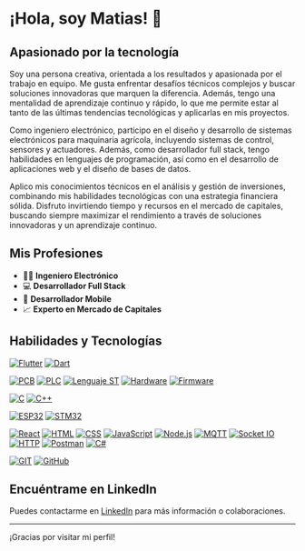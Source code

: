 # ¡Hola, soy Matias! 👋

## Apasionado por la tecnología

Soy una persona creativa, orientada a los resultados y apasionada por el trabajo en equipo. Me gusta enfrentar desafíos técnicos complejos y buscar soluciones innovadoras que marquen la diferencia. Además, tengo una mentalidad de aprendizaje continuo y rápido, lo que me permite estar al tanto de las últimas tendencias tecnológicas y aplicarlas en mis proyectos.

Como ingeniero electrónico, participo en el diseño y desarrollo de sistemas electrónicos para maquinaria agrícola, incluyendo sistemas de control, sensores y actuadores. Además, como desarrollador full stack, tengo habilidades en lenguajes de programación, así como en el desarrollo de aplicaciones web y el diseño de bases de datos.

Aplico mis conocimientos técnicos en el análisis y gestión de inversiones, combinando mis habilidades tecnológicas con una estrategia financiera sólida. Disfruto invirtiendo tiempo y recursos en el mercado de capitales, buscando siempre maximizar el rendimiento a través de soluciones innovadoras y un aprendizaje continuo.

## Mis Profesiones

- 👨‍🔧 **Ingeniero Electrónico**
- 💻 **Desarrollador Full Stack**
- 📱 **Desarrollador Mobile**
- 📈 **Experto en Mercado de Capitales**

## Habilidades y Tecnologías

[![Flutter](https://img.shields.io/badge/Flutter-Informational?style=flat&logoColor=white&color=blue)](#)
[![Dart](https://img.shields.io/badge/Dart-Informational?style=flat&logoColor=white&color=blue)](#)

[![PCB](https://img.shields.io/badge/PCB-Informational?style=flat&logoColor=white&color=blue)](#)
[![PLC](https://img.shields.io/badge/PLC-Informational?style=flat&logoColor=white&color=blue)](#)
[![Lenguaje ST](https://img.shields.io/badge/Lenguaje%20ST-Informational?style=flat&logoColor=white&color=blue)](#)
[![Hardware](https://img.shields.io/badge/Hardware-Informational?style=flat&logoColor=white&color=blue)](#)
[![Firmware](https://img.shields.io/badge/Firmware-Informational?style=flat&logoColor=white&color=blue)](#)

[![C](https://img.shields.io/badge/C-Informational?style=flat&logoColor=white&color=blue)](#)
[![C++](https://img.shields.io/badge/C++-Informational?style=flat&logoColor=white&color=blue)](#)

[![ESP32](https://img.shields.io/badge/ESP32-Informational?style=flat&logoColor=white&color=blue)](#)
[![STM32](https://img.shields.io/badge/STM32-Informational?style=flat&logoColor=white&color=blue)](#)

[![React](https://img.shields.io/badge/React-Informational?style=flat&logoColor=white&color=blue)](#)
[![HTML](https://img.shields.io/badge/HTML-Informational?style=flat&logoColor=white&color=blue)](#)
[![CSS](https://img.shields.io/badge/CSS-Informational?style=flat&logoColor=white&color=blue)](#)
[![JavaScript](https://img.shields.io/badge/JavaScript-Informational?style=flat&logoColor=white&color=blue)](#)
[![Node.js](https://img.shields.io/badge/Node.js-Informational?style=flat&logoColor=white&color=blue)](#)
[![MQTT](https://img.shields.io/badge/MQTT-Informational?style=flat&logoColor=white&color=blue)](#)
[![Socket IO](https://img.shields.io/badge/Socket_IO-Informational?style=flat&logoColor=white&color=blue)](#)
[![HTTP](https://img.shields.io/badge/HTTP-Informational?style=flat&logoColor=white&color=blue)](#)
[![Postman](https://img.shields.io/badge/Postman-Informational?style=flat&logoColor=white&color=blue)](#)
[![C#](https://img.shields.io/badge/CSharp-Informational?style=flat&logoColor=white&color=blue)](#)

[![GIT](https://img.shields.io/badge/GIT-Informational?style=flat&logoColor=white&color=blue)](#)
[![GitHub](https://img.shields.io/badge/GitHub-Informational?style=flat&logoColor=white&color=blue)](#)

## Encuéntrame en LinkedIn

Puedes contactarme en [LinkedIn](https://www.linkedin.com/in/mat%C3%ADas-cazanave/) para más información o colaboraciones.

---

¡Gracias por visitar mi perfil!

